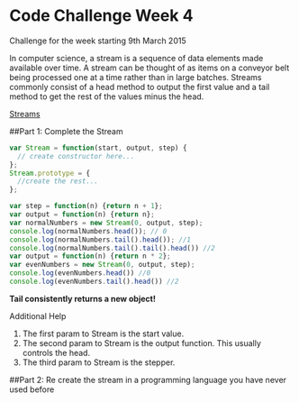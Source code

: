 # Code Challenge Week 4
Challenge for the week starting 9th March 2015

In computer science, a stream is a sequence of data elements made available over time. A stream can be thought of as items on a conveyor belt being processed one at a time rather than in large batches. Streams commonly consist of a head method to output the first value and a tail method to get the rest of the values minus the head. 

[Streams](http://en.wikipedia.org/wiki/Stream_(computing))


##Part 1: Complete the Stream

```javascript
var Stream = function(start, output, step) {
  // create constructor here...
};
Stream.prototype = {
  //create the rest...
};

var step = function(n) {return n + 1};
var output = function(n) {return n};
var normalNumbers = new Stream(0, output, step);
console.log(normalNumbers.head()); // 0
console.log(normalNumbers.tail().head()); //1
console.log(normalNumbers.tail().tail().head()) //2
var output = function(n) {return n * 2};
var evenNumbers = new Stream(0, output, step);
console.log(evenNumbers.head()) //0
console.log(evenNumbers.tail().head()) //2
```
**Tail consistently returns a new object!**

Additional Help

1. The first param to Stream is the start value.
2. The second param to Stream is the output function. This usually controls the head.
3. The third param to Stream is the stepper.

##Part 2: Re create the stream in a programming language you have never used before
